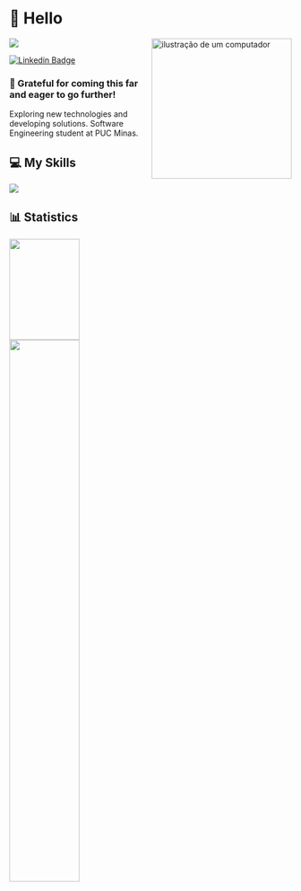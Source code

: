
# <strong>🖖 Hello </strong>
<img src="https://capsule-render.vercel.app/api?type=waving&color=auto&height=200&section=header&text=teste&fontSize=70&animation=fadeIn&fontAlignY=38&desc=Decorate%20GitHub%20Profile%20or%20any%20Repo%20like%20me!&descAlignY=51&descAlign=62"/>

<img src="https://raw.githubusercontent.com/MicaelliMedeiros/micaellimedeiros/master/image/computer-illustration.png" alt="ilustração de um computador" min-width="250px" max-width="250px" width="250px" align="right">

[![Linkedin Badge](https://img.shields.io/badge/-Pedro%20Ferreira-3333cc?style=flat-square&logo=Linkedin&logoColor=white&link=https://www.linkedin.com/in/pedro-fer/)](https://www.linkedin.com/in/pedro-fer/)
### 🚀 Grateful for coming this far and eager to go further! 

Exploring new technologies and developing solutions. Software Engineering student at PUC Minas.
 
## 💻 My Skills

  <a href="https://skillicons.dev">
    <img src="https://skillicons.dev/icons?i=c,cpp,java,js,ts,nodejs,react,html,css,styledcomponents,sass,tailwind,bootstrap,git,yarn" />
  </a>

## 📊 Statistics

<div width="100%">
    <img height="180" src="https://github-readme-stats.vercel.app/api/top-langs/?username=pedrodif&layout=compact&langs_count=10&theme=dark" width="49.75%"/>
    <img src="http://github-readme-streak-stats.herokuapp.com?user=pedrodif&theme=dark&hide_border=true&background=000000&fire=7E3ACE&ring=7E3ACE&currStreakLabel=FFFFFF)](https://git.io/streak-stats" width="49.75%"/>
</div>

